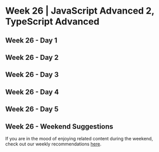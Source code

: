 # Week 26 | JavaScript Advanced 2, TypeScript Advanced

## Week 26 - Day 1

## Week 26 - Day 2

## Week 26 - Day 3

## Week 26 - Day 4

## Week 26 - Day 5

## Week 26 - Weekend Suggestions

If you are in the mood of enjoying related content during the weekend, check out our weekly recommendations [here](WEEKEND.md).